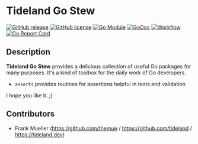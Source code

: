 # Tideland Go Stew

[![GitHub release](https://img.shields.io/github/release/tideland/go-stew.svg)](https://github.com/tideland/go-stew)
[![GitHub license](https://img.shields.io/badge/license-New%20BSD-blue.svg)](https://raw.githubusercontent.com/tideland/go-stew/master/LICENSE)
[![Go Module](https://img.shields.io/github/go-mod/go-version/tideland/go-stew)](https://github.com/tideland/go-stew/blob/master/go.mod)
[![GoDoc](https://godoc.org/tideland.dev/go/stew?status.svg)](https://pkg.go.dev/mod/tideland.dev/go/stew?tab=packages)
[![Workflow](https://github.com/tideland/go-stew/actions/workflows/go.yml/badge.svg)](https://github.com/tideland/go-stew/actions/)
[![Go Report Card](https://goreportcard.com/badge/github.com/tideland/go-stew)](https://goreportcard.com/report/tideland.dev/go/stew)

## Description

**Tideland Go Stew** provides a delicious collection of useful Go packages for 
many purposes. It's a kind of toolbox for the daily work of Go developers.

* `asserts` provides routines for assertions helpful in tests and validation

I hope you like it. ;)

## Contributors

- Frank Mueller (https://github.com/themue / https://github.com/tideland / https://tideland.dev)

